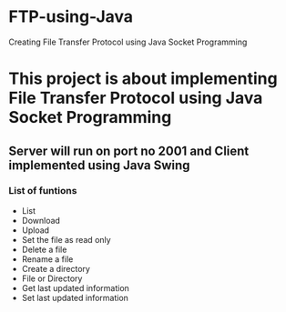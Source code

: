 # FTP-using-Java
Creating File Transfer Protocol using Java Socket Programming

# This project is about implementing File Transfer Protocol using Java Socket Programming
## Server will run on port no 2001 and Client implemented using Java Swing

### List of funtions
* List
* Download
* Upload
* Set the file as read only
* Delete a file
* Rename a file
* Create a directory
* File or Directory
* Get last updated information
* Set last updated information
